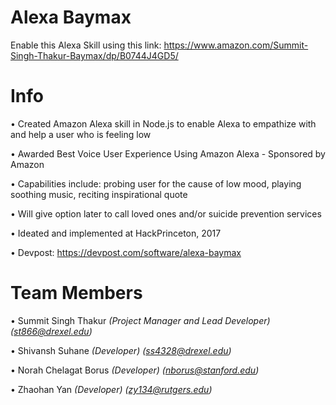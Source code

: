 # Alexa Baymax

Enable this Alexa Skill using this link: https://www.amazon.com/Summit-Singh-Thakur-Baymax/dp/B0744J4GD5/

# Info

• Created Amazon Alexa skill in Node.js to enable Alexa to empathize with and help a user who is feeling low

• Awarded Best Voice User Experience Using Amazon Alexa - Sponsored by Amazon

• Capabilities include: probing user for the cause of low mood, playing soothing music, reciting inspirational quote

• Will give option later to call loved ones and/or suicide prevention services

• Ideated and implemented at HackPrinceton, 2017

• Devpost: https://devpost.com/software/alexa-baymax

# Team Members

• Summit Singh Thakur *(Project Manager and Lead Developer) (st866@drexel.edu)*

• Shivansh Suhane *(Developer) (ss4328@drexel.edu)*

• Norah Chelagat Borus *(Developer) (nborus@stanford.edu)*

• Zhaohan Yan *(Developer) (zy134@rutgers.edu)*